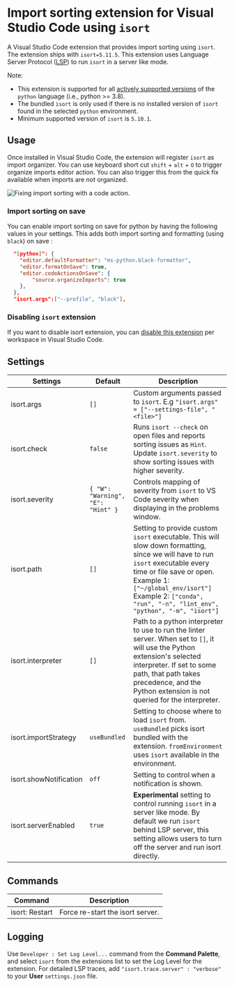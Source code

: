 # Import sorting extension for Visual Studio Code using `isort`

A Visual Studio Code extension that provides import sorting using `isort`. The extension ships with `isort=5.11.5`. This extension uses Language Server Protocol ([LSP](https://microsoft.github.io/language-server-protocol/)) to run `isort` in a server like mode.

Note:

-   This extension is supported for all [actively supported versions](https://devguide.python.org/#status-of-python-branches) of the `python` language (i.e., python >= 3.8).
-   The bundled `isort` is only used if there is no installed version of `isort` found in the selected `python` environment.
-   Minimum supported version of `isort` is `5.10.1`.

## Usage

Once installed in Visual Studio Code, the extension will register `isort` as import organizer. You can use keyboard short cut `shift` + `alt` + `O` to trigger organize imports editor action. You can also trigger this from the quick fix available when imports are not organized.

![Fixing import sorting with a code action.](images/vscode-isort.gif)

### Import sorting on save

You can enable import sorting on save for python by having the following values in your settings. This adds both import sorting and formatting (using `black`) on save :

```json
  "[python]": {
    "editor.defaultFormatter": "ms-python.black-formatter",
    "editor.formatOnSave": true,
    "editor.codeActionsOnSave": {
        "source.organizeImports": true
    },
  },
  "isort.args":["--profile", "black"],
```

### Disabling `isort` extension

If you want to disable isort extension, you can [disable this extension](https://code.visualstudio.com/docs/editor/extension-marketplace#_disable-an-extension) per workspace in Visual Studio Code.

## Settings

| Settings               | Default                           | Description                                                                                                                                                                                                                                                              |
| ---------------------- | --------------------------------- | ------------------------------------------------------------------------------------------------------------------------------------------------------------------------------------------------------------------------------------------------------------------------ |
| isort.args             | `[]`                              | Custom arguments passed to `isort`. E.g `"isort.args" = ["--settings-file", "<file>"]`                                                                                                                                                                                   |
| isort.check            | `false`                           | Runs `isort --check` on open files and reports sorting issues as `Hint`. Update `isort.severity` to show sorting issues with higher severity.                                                                                                                            |
| isort.severity         | `{ "W": "Warning", "E": "Hint" }` | Controls mapping of severity from `isort` to VS Code severity when displaying in the problems window.                                                                                                                                                                    |
| isort.path             | `[]`                              | Setting to provide custom `isort` executable. This will slow down formatting, since we will have to run `isort` executable every time or file save or open. Example 1: `["~/global_env/isort"]` Example 2: `["conda", "run", "-n", "lint_env", "python", "-m", "isort"]` |
| isort.interpreter      | `[]`                              | Path to a python interpreter to use to run the linter server. When set to `[]`, it will use the Python extension's selected interpreter. If set to some path, that path takes precedence, and the Python extension is not queried for the interpreter.                                                                                                                                                                                                            |
| isort.importStrategy   | `useBundled`                      | Setting to choose where to load `isort` from. `useBundled` picks isort bundled with the extension. `fromEnvironment` uses `isort` available in the environment.                                                                                                          |
| isort.showNotification | `off`                             | Setting to control when a notification is shown.                                                                                                                                                                                                                         |
| isort.serverEnabled    | `true`                            | **Experimental** setting to control running `isort` in a server like mode. By default we run `isort` behind LSP server, this setting allows users to turn off the server and run isort directly.                                                                                                                                                                                                                            |

## Commands

| Command        | Description                      |
| -------------- | -------------------------------- |
| isort: Restart | Force re-start the isort server. |

## Logging

Use `Developer : Set Log Level...` command from the **Command Palette**, and select `isort` from the extensions list to set the Log Level for the extension. For detailed LSP traces, add `"isort.trace.server" : "verbose"` to your **User** `settings.json` file.
